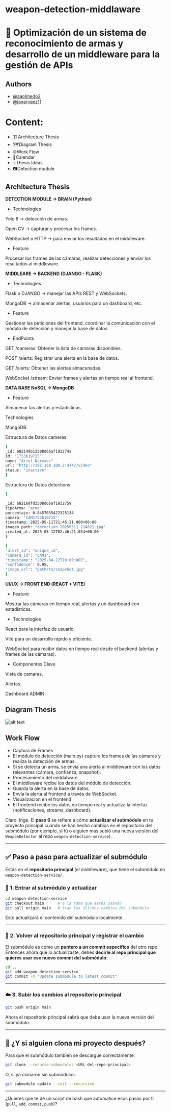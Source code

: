 # weapon-detection-middlaware
# 📝 Optimización de un sistema de reconocimiento de armas y desarrollo de un middleware para la gestión de APIs

## Authors

- [@aaolmedo2](https://www.github.com/aaolmedo2)
- [@janarvaez11](https://www.github.com/janarvaez11)

# Content:
- 🏗️Architecture Thesis 
- 🗺️Diagram Thesis
- ⚙️Work Flow 
- 📅Calendar
- 💡Thesis Ideas 
- 📷Detection mudule

## Architecture Thesis 
**DETECTION MODULE → BRAIN (Python)**

- Technologies

Yolo 8 → detección de armas.

Open CV → capturar y procesar los frames.

WebSocket o HTTP → para enviar los resultados en el middleware. 

- Feature

Procesar los frames de las cámaras, realizar detecciones y enviar los resultados al middleware.


**MIDDLEARE → BACKEND (DJANGO - FLASK)**
- Technologies
  
Flask o DJANGO → manejar las APIs REST y WebSockets.

MongoDB → almacenar alertas, usuarios para un dashboard, etc. 

- Feature

Gestionar las peticiones del frontend, coordinar la comunicación con el módulo de detección y manejar la base de datos.

- EndPoints

GET /cameras: Obtener la lista de cámaras disponibles.

POST /alerts: Registrar una alerta en la base de datos.

GET /alerts: Obtener las alertas almacenadas.

WebSocket /stream: Enviar frames y alertas en tiempo real al frontend.

**DATA BASE NoSQL → MongoDB**

- Feature
  
Almacenar las alertas y estadísticas.

Technologies

MongoDB.

Estructura de Datos cameras
```bash
{
_id: 682149b13508d66af193274a
id: "1753619715"
name: "Ariel Narvaez"
url: "http://192.168.100.2:4747/video"
status: "inactive"
}
```

Estructura de Datos detections
```bash
{

_id: 682160fd3508d66af1932759
tipoArma: "arma"
porcentaje: 0.8457035422325134
camara: "CAM1753619715"
timestamp: 2025-05-11T21:46:21.000+00:00
imagen_path: "detection_20250511_214621.jpg"
created_at: 2025-05-12T02:46:21.034+00:00
}
```



```bash
{
"alert_id": "unique_id",
"camera_id": "CAM1",
"timestamp": "2025-04-22T10:00:00Z",
"confidence": 0.95,
"image_url": "path/to/snapshot.jpg"
}
```


**UI/UX → FRONT END (REACT + VITE)**

- Feature

Mostrar las cámaras en tiempo real, alertas y un dashboard con estadísticas.

- Technologies

React para la interfaz de usuario.

Vite para un desarrollo rápido y eficiente.

WebSocket para recibir datos en tiempo real desde el backend (alertas y frames de las cámaras).

- Componentes Clave

Vista de camaras.

Alertas.

Dashboard ADMIN.

## Diagram Thesis
![alt text](architecture_v.0.png)

## Work Flow
- Captura de Frames
- El módulo de detección (main.py) captura los frames de las cámaras y realiza la detección de armas.
- Si se detecta un arma, se envía una alerta al middleware con los datos relevantes (cámara, confianza, snapshot).
- Procesamiento del middalware
- El middleware recibe los datos del módulo de detección.
- Guarda la alerta en la base de datos.
- Envía la alerta al frontend a través de WebSocket.
- Visualizacion en el frontend
- El frontend recibe los datos en tiempo real y actualiza la interfaz (notificaciones, streams, dashboard).

Claro, Inge. El **paso 6** se refiere a cómo **actualizar el submódulo** en tu proyecto principal cuando se han hecho cambios en el repositorio del submódulo (por ejemplo, si tú o alguien más subió una nueva versión del `WeaponDetector` al repo `weapon-detection-service`).

---

## ✅ Paso a paso para actualizar el submódulo

Estás en el **repositorio principal** (el middleware), que tiene el submódulo en `weapon-detection-service/`.

### 🔁 1. Entrar al submódulo y actualizar

```bash
cd weapon-detection-service
git checkout main      # o la rama que estés usando
git pull origin main   # trae los últimos cambios del submódulo
```

Esto actualizará el contenido del submódulo localmente.

---

### 🔄 2. Volver al repositorio principal y registrar el cambio

El submódulo es como un **puntero a un commit específico** del otro repo. Entonces ahora que lo actualizaste, debes **decirle al repo principal que quieres usar ese nuevo commit del submódulo**:

```bash
cd ..
git add weapon-detection-service
git commit -m "Update submodule to latest commit"
```

---

### ☁️ 3. Subir los cambios al repositorio principal

```bash
git push origin main
```

Ahora el repositorio principal sabrá que debe usar la nueva versión del submódulo.

---

## 🧠 ¿Y si alguien clona mi proyecto después?

Para que el submódulo también se descargue correctamente:

```bash
git clone --recurse-submodules <URL-del-repo-principal>
```

O, si ya clonaron sin submódulos:

```bash
git submodule update --init --recursive
```

---

¿Quieres que te dé un script de bash que automatice esos pasos por ti (`pull`, `add`, `commit`, `push`)?
